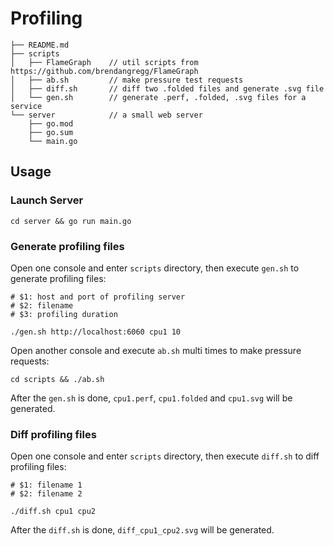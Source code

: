 # Profiling

    ├── README.md
    ├── scripts
    │   ├── FlameGraph    // util scripts from https://github.com/brendangregg/FlameGraph
    │   ├── ab.sh         // make pressure test requests
    │   ├── diff.sh       // diff two .folded files and generate .svg file
    │   └── gen.sh        // generate .perf, .folded, .svg files for a service
    └── server            // a small web server
        ├── go.mod
        ├── go.sum
        └── main.go

## Usage

### Launch Server

    cd server && go run main.go

### Generate profiling files

Open one console and enter `scripts` directory, then execute `gen.sh` to generate profiling files:

    # $1: host and port of profiling server
    # $2: filename
    # $3: profiling duration

    ./gen.sh http://localhost:6060 cpu1 10

Open another console and execute `ab.sh` multi times to make pressure requests:

    cd scripts && ./ab.sh

After the `gen.sh` is done, `cpu1.perf`, `cpu1.folded` and `cpu1.svg` will be generated.

### Diff profiling files

Open one console and enter `scripts` directory, then execute `diff.sh` to diff profiling files:

    # $1: filename 1
    # $2: filename 2

    ./diff.sh cpu1 cpu2

After the `diff.sh` is done, `diff_cpu1_cpu2.svg` will be generated.